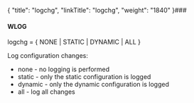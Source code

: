 {
    "title": "logchg",
    "linkTitle": "logchg",
    "weight": "1840"
}### 

#### WLOG

logchg = { NONE | STATIC | DYNAMIC | ALL
}

Log configuration changes:

-   none - no logging
    is performed
-   static - only the
    static configuration is logged
-   dynamic - only
    the dynamic configuration is logged
-   all - log all changes
